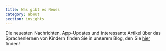 ```yaml
---
title: Was gibt es Neues
category: about
section: insights
---
```

Die neuesten Nachrichten, App-Updates und interessante Artikel über das Sprachenlernen von Kindern finden Sie in unserem Blog, den Sie [hier](https://studycat.com/blog/) finden!